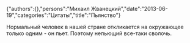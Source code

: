 {"authors":{},"persons":"Михаил Жванецкий","date":"2013-06-19","categories":"Цитаты","title":"Пьянство"}

Нормальный человек в нашей стране откликается на окружающее только одним - он пьет. Поэтому непьющий все-таки сволочь.
